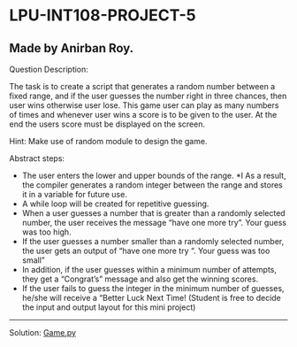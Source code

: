 # LPU-INT108-PROJECT-5
Made by Anirban Roy.
---
Question Description:

The task is to create a script that generates a random number between a fixed range, and  if the user guesses the number right in three chances, then user wins otherwise user lose.
This game user can play as many numbers of times and whenever user wins a score is to be given to the user.
At the end the users score must be displayed on the screen.

Hint: Make use of random module to design the game.

Abstract steps:
*	The user enters the lower and upper bounds of the range.
*I	As a result, the compiler generates a random integer between the range and stores it in a variable for future use.
*	A while loop will be created for repetitive guessing.
*	When a user guesses a number that is greater than a randomly selected number, the user receives the message “have one more try”. Your guess was too high.
*	If the user guesses a number smaller than a randomly selected number, the user gets an output of “have one more try “. Your guess was too small”
*	In addition, if the user guesses within a minimum number of attempts, they get a “Congrat’s” message and also get the winning scores.
*	If the user fails to guess the integer in the minimum number of guesses, he/she will receive a “Better Luck Next Time!
(Student is free to decide the input and output layout for this mini project)
---
Solution: [Game.py](https://github.com/anirbanroy2002/LPU-INT108-PROJECT-5/blob/main/game.py)
